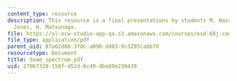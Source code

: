 ```yaml
---
content_type: resource
description: This resource is a final presentations by students M. Hassan-Ali, H.
  Jones, H. Matsunaga.
file: https://ol-ocw-studio-app-qa.s3.amazonaws.com/courses/esd-68j-communications-and-information-policy-spring-2006/27967328150fd52d6c494be89e230439_team_spectrum.pdf
file_type: application/pdf
parent_uid: 87a62d08-3fdc-a096-dd83-8c3295cabb70
resourcetype: Document
title: team_spectrum.pdf
uid: 27967328-150f-d52d-6c49-4be89e230439
---
```

